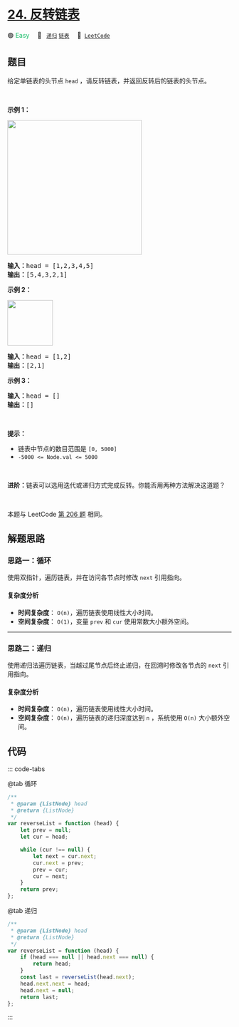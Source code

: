 # [24. 反转链表](https://leetcode.cn/problems/UHnkqh)

🟢 <font color=#15bd66>Easy</font>&emsp; 🔖&ensp; [`递归`](/tag/recursion.md) [`链表`](/tag/linked-list.md)&emsp; 🔗&ensp;[`LeetCode`](https://leetcode.cn/problems/UHnkqh)

## 题目

<p>给定单链表的头节点 <code>head</code> ，请反转链表，并返回反转后的链表的头节点。</p>

<div class="original__bRMd">
<div>
<p>&nbsp;</p>

<p><strong>示例 1：</strong></p>
<img alt="" src="https://assets.leetcode.com/uploads/2021/02/19/rev1ex1.jpg" style="width: 302px; " />
<pre>
<strong>输入：</strong>head = [1,2,3,4,5]
<strong>输出：</strong>[5,4,3,2,1]
</pre>

<p><strong>示例 2：</strong></p>
<img alt="" src="https://assets.leetcode.com/uploads/2021/02/19/rev1ex2.jpg" style="width: 102px;" />
<pre>
<strong>输入：</strong>head = [1,2]
<strong>输出：</strong>[2,1]
</pre>

<p><strong>示例 3：</strong></p>

<pre>
<strong>输入：</strong>head = []
<strong>输出：</strong>[]
</pre>

<p>&nbsp;</p>

<p><strong>提示：</strong></p>

<ul>
	<li>链表中节点的数目范围是 <code>[0, 5000]</code></li>
	<li><code>-5000 &lt;= Node.val &lt;= 5000</code></li>
</ul>

<p>&nbsp;</p>

<p><strong>进阶：</strong>链表可以选用迭代或递归方式完成反转。你能否用两种方法解决这道题？</p>
</div>
</div>

<p>&nbsp;</p>

本题与 LeetCode [第 206 题](../problem/0206.md) 相同。

## 解题思路

### 思路一：循环

使用双指针，遍历链表，并在访问各节点时修改 `next` 引用指向。

#### 复杂度分析

- **时间复杂度**： `O(n)`，遍历链表使用线性大小时间。
- **空间复杂度**： `O(1)`，变量 `prev` 和 `cur` 使用常数大小额外空间。

---

### 思路二：递归

使用递归法遍历链表，当越过尾节点后终止递归，在回溯时修改各节点的 `next` 引用指向。

#### 复杂度分析

- **时间复杂度**： `O(n)`，遍历链表使用线性大小时间。
- **空间复杂度**： `O(n)`，遍历链表的递归深度达到 `n` ，系统使用 `O(n)` 大小额外空间。

## 代码

::: code-tabs

@tab 循环

```javascript
/**
 * @param {ListNode} head
 * @return {ListNode}
 */
var reverseList = function (head) {
	let prev = null;
	let cur = head;

	while (cur !== null) {
		let next = cur.next;
		cur.next = prev;
		prev = cur;
		cur = next;
	}
	return prev;
};
```

@tab 递归

```javascript
/**
 * @param {ListNode} head
 * @return {ListNode}
 */
var reverseList = function (head) {
	if (head === null || head.next === null) {
		return head;
	}
	const last = reverseList(head.next);
	head.next.next = head;
	head.next = null;
	return last;
};
```

:::
